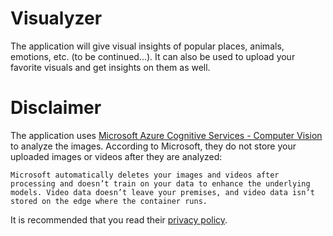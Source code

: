 # Visualyzer
The application will give visual insights of popular places, animals, emotions, etc. (to be continued...). 
It can also be used to upload your favorite visuals and get insights on them as well. 

# **Disclaimer**
The application uses [Microsoft Azure Cognitive Services - Computer Vision](https://docs.microsoft.com/en-gb/azure/cognitive-services/computer-vision/) to analyze the images. According to Microsoft, they do not store your uploaded images or videos after they are analyzed:  
```
Microsoft automatically deletes your images and videos after processing and doesn’t train on your data to enhance the underlying models. Video data doesn’t leave your premises, and video data isn’t stored on the edge where the container runs. 
```
It is recommended that you read their [privacy policy](https://azure.microsoft.com/en-gb/support/legal/cognitive-services-compliance-and-privacy/).

